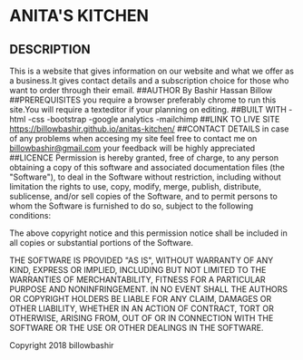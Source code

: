 # ANITA'S KITCHEN

## DESCRIPTION
This is a website that gives information on our website and what we offer as a business.It gives contact details and a subscription choice for those who want to order through their email.
##AUTHOR
By Bashir Hassan Billow
##PREREQUISITES
you require a browser preferably chrome to run this site.You will require a texteditor if your planning on editing.
##BUILT WITH
-html
-css
-bootstrap
-google analytics
-mailchimp
##LINK TO LIVE SITE
https://billowbashir.github.io/anitas-kitchen/
##CONTACT DETAILS
in case of any problems when accesing my site feel free to contact me on billowbashir@gmail.com your feedback will be highly appreciated
##LICENCE
Permission is hereby granted, free of charge, to any person obtaining a copy of this software and associated documentation files (the "Software"), to deal in the Software without restriction, including without limitation the rights to use, copy, modify, merge, publish, distribute, sublicense, and/or sell copies of the Software, and to permit persons to whom the Software is furnished to do so, subject to the following conditions:

The above copyright notice and this permission notice shall be included in all copies or substantial portions of the Software.

THE SOFTWARE IS PROVIDED "AS IS", WITHOUT WARRANTY OF ANY KIND, EXPRESS OR IMPLIED, INCLUDING BUT NOT LIMITED TO THE WARRANTIES OF MERCHANTABILITY, FITNESS FOR A PARTICULAR PURPOSE AND NONINFRINGEMENT. IN NO EVENT SHALL THE AUTHORS OR COPYRIGHT HOLDERS BE LIABLE FOR ANY CLAIM, DAMAGES OR OTHER LIABILITY, WHETHER IN AN ACTION OF CONTRACT, TORT OR OTHERWISE, ARISING FROM, OUT OF OR IN CONNECTION WITH THE SOFTWARE OR THE USE OR OTHER DEALINGS IN THE SOFTWARE.

Copyright 2018 billowbashir
